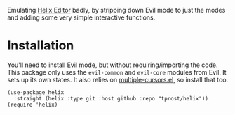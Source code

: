 Emulating [Helix Editor](https://docs.helix-editor.com) badly, by stripping down Evil mode to just the modes and adding some very simple interactive functions.

# Installation

You'll need to install Evil mode, but without requiring/importing the code. This package only uses the `evil-common` and `evil-core` modules from Evil. It sets up its own states. It also relies on [multiple-cursors.el](https://github.com/magnars/multiple-cursors.el), so install that too.

```elisp
(use-package helix
  :straight (helix :type git :host github :repo "tprost/helix"))
(require 'helix)
```

